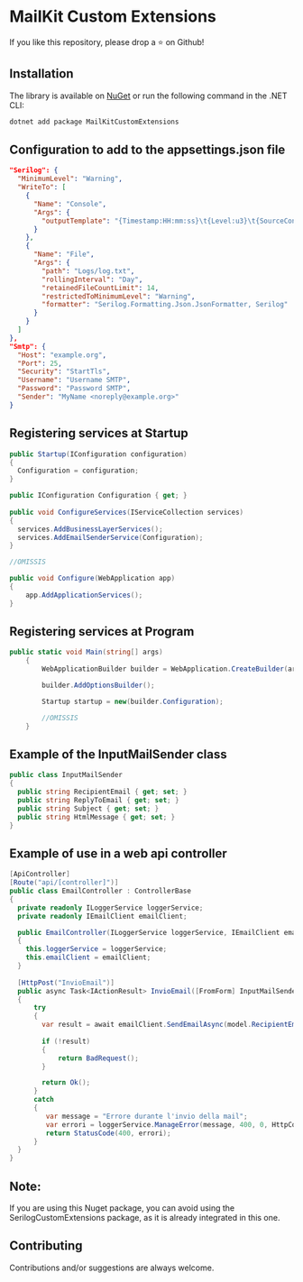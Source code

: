 # MailKit Custom Extensions

If you like this repository, please drop a :star: on Github!


## Installation

The library is available on [NuGet](https://www.nuget.org/packages/MailKitCustomExtensions) or run the following command in the .NET CLI:

```bash
dotnet add package MailKitCustomExtensions
```


## Configuration to add to the appsettings.json file

```json
"Serilog": {
  "MinimumLevel": "Warning",
  "WriteTo": [
    {
      "Name": "Console",
      "Args": {
        "outputTemplate": "{Timestamp:HH:mm:ss}\t{Level:u3}\t{SourceContext}\t{Message}{NewLine}{Exception}"
      }
    },
    {
      "Name": "File",
      "Args": {
        "path": "Logs/log.txt",
        "rollingInterval": "Day",
        "retainedFileCountLimit": 14,
        "restrictedToMinimumLevel": "Warning",
        "formatter": "Serilog.Formatting.Json.JsonFormatter, Serilog"
      }
    }
  ]
},
"Smtp": {
  "Host": "example.org",
  "Port": 25,
  "Security": "StartTls",
  "Username": "Username SMTP",
  "Password": "Password SMTP",
  "Sender": "MyName <noreply@example.org>"
}
```


## Registering services at Startup

```csharp
public Startup(IConfiguration configuration)
{
  Configuration = configuration;
}

public IConfiguration Configuration { get; }
	
public void ConfigureServices(IServiceCollection services)
{
  services.AddBusinessLayerServices();
  services.AddEmailSenderService(Configuration);
}

//OMISSIS

public void Configure(WebApplication app)
{
    app.AddApplicationServices();
}
```


## Registering services at Program

```csharp
public static void Main(string[] args)
    {
        WebApplicationBuilder builder = WebApplication.CreateBuilder(args);

        builder.AddOptionsBuilder();

        Startup startup = new(builder.Configuration);

        //OMISSIS
    }
```


## Example of the InputMailSender class
```csharp
public class InputMailSender
{
  public string RecipientEmail { get; set; }
  public string ReplyToEmail { get; set; }
  public string Subject { get; set; }
  public string HtmlMessage { get; set; }
}
```


## Example of use in a web api controller
```csharp
[ApiController]
[Route("api/[controller]")]
public class EmailController : ControllerBase
{
  private readonly ILoggerService loggerService;
  private readonly IEmailClient emailClient;

  public EmailController(ILoggerService loggerService, IEmailClient emailClient)
  {
    this.loggerService = loggerService;
    this.emailClient = emailClient;
  }
  
  [HttpPost("InvioEmail")]
  public async Task<IActionResult> InvioEmail([FromForm] InputMailSender model)
  {
      try
      {
        var result = await emailClient.SendEmailAsync(model.RecipientEmail, model.ReplyToEmail, model.Subject, model.HtmlMessage);
        
        if (!result)
        {
            return BadRequest();
        }

        return Ok();
      }
      catch
      {
         var message = "Errore durante l'invio della mail";
         var errori = loggerService.ManageError(message, 400, 0, HttpContext);
         return StatusCode(400, errori);
      }
  }
}
```


## Note:

If you are using this Nuget package, you can avoid using the SerilogCustomExtensions package, as it is already integrated in this one.


## Contributing

Contributions and/or suggestions are always welcome.
